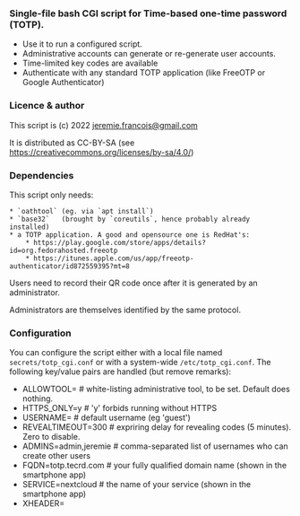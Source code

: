 ### Single-file bash CGI script for Time-based one-time password (TOTP). ###

  * Use it to run a configured script.
  * Administrative accounts can generate or re-generate user accounts.
  * Time-limited key codes are available
  * Authenticate with any standard TOTP application (like FreeOTP or Google Authenticator)

### Licence & author ###

This script is (c) 2022 jeremie.francois@gmail.com

It is distributed as CC-BY-SA (see https://creativecommons.org/licenses/by-sa/4.0/)

### Dependencies ###

This script only needs:

	* `oathtool` (eg. via `apt install`)
	* `base32`   (brought by `coreutils`, hence probably already installed)
	* a TOTP application. A good and opensource one is RedHat's:
		* https://play.google.com/store/apps/details?id=org.fedorahosted.freeotp
		* https://itunes.apple.com/us/app/freeotp-authenticator/id872559395?mt=8

Users need to record their QR code once after it is generated by an administrator.

Administrators are themselves identified by the same protocol.

### Configuration ###

You can configure the script either with a local file named `secrets/totp_cgi.conf` or with a 
system-wide `/etc/totp_cgi.conf`. The following key/value pairs are handled (but remove remarks):

  * ALLOWTOOL=             # white-listing administrative tool, to be set. Default does nothing.
  * HTTPS_ONLY=y           # 'y' forbids running without HTTPS
  * USERNAME=              # default username (eg 'guest')
  * REVEALTIMEOUT=300      # expriring delay for revealing codes (5 minutes). Zero to disable.
  * ADMINS=admin,jeremie   # comma-separated list of usernames who can create other users
  * FQDN=totp.tecrd.com    # your fully qualified domain name (shown in the smartphone app)
  * SERVICE=nextcloud      # the name of your service (shown in the smartphone app)
  * XHEADER=<style type="text/css">...  # CSS header for customizing the HTML pages

#### White listing #### 

Probably the most important key to set is `ALLOWTOOL` because it lets you specify the script
that will be called when an authentication is sucessful. The command that the scripts run is:

```
$ALLOWTOOL allow "$REMOTE_ADDR" "$USERNAME"
```

It will run from within the `secrets/` directory.
Please note that it is called arguably unsafely **without quoting** (to make life easier).

A small "IP white listing" utility is provided as an example:

  * `whitelisters/timed_login.sh` to manage a more powerful user and time-based login file

For NGINX you can use the following configuration:

```
ALLOWTOOL=./timed_login.sh allow "%USERNAME%" "%IP%" export nginx > nginx_allow.conf && sudo /usr/sbin/service nginx reload
```

With, e.g `/etc/sudoers.d/50-totp-whitelist`:

```
data ALL = (root) NOPASSWD: /usr/sbin/service nginx reload
```

#### Post-installation ####

Do not forget to delete or change
  * user `admin` after you use it to create new accounts.
  * the corresponding revealing key secrets/reveal/admin_reMOVe

To get the current TOTP code for this default user, you can use the `admin_reMOVe` revealing
key as described below or run `secrets/show_key.sh`.


### Administration ###

#### Regular admins ####

If your username is within the `ADMINS` configuration list you will be able to create user accounts.
To do so, click the default Admin link in the footer or use the special `.../index.cgi?admin` URL.
you will see a third field in the regsitration form where you can type a username after your own,
regular identification.

The script will generate a new TOTP-enabling QR code to be scanned by the respective user.
Any previous code for the user will be invalidated, so use it to revoke a former account (or delete
the respective file in `secrets/`).

**Important** : the generated user-specific QR code MUST be scanned by the TOTP smartphone application.
It will be shown only once, so you need the user to see it.
Try to avoid screen copies since the QR code shall be forgotten once recorded to avoid identity theft.
Better generate the account when the user is with you and ready to scan the code on your screen.

#### Revealing keys #### 

This feature implements regular, but time-limited password authentication.

It happens that you need to tell the code to someone else, and both of you must be pretty reactive since
it changes every 30 seconds. Or you need to provide a temporary access for someone that did not even
register (like a guest), or for someone who lost his phone, or did not install the TOTP application.

6-letter *keycodes* make it possible to see the current TOTP code for a given account,
and for longer than 30 seconds.

How ? Just `touch secrets/reveal/guest_SIXsix` to create password `SIXsix` for user `guest`.
It can be used *in place of the TOTP* code for the interface to reveal the actual TOTP code.
User `guest` will not even need to know or have the original subscription QR code.

By default, key codes expires 5 minutes after thety are created. You can tune the delay globally with
`REVEALTIMEOUT` above, or cheat by faking the creation date. Eg. `touch -t 202206011200 jeremie_JerEMy`
creates a key for user `jeremie` that actually expires 5 minutes after 12h00 on 1st of June, 2022.

Limitation: key codes MUST be exactly 6-letter long.


#### Localization ####

Localization is supported, and translations are defined at the end of the script itself.
The script knows the language based on the provided client navigator settings.

I am open to pull requests for more langages, and/but I want to keep it as one script !


### Web server configuration ###

Here are example of configurations. YMMV.

#### Apache2 (example) ####

If the CGI script is saved in `/usr/lib/cgi-bin/totp`, then
create `/etc/apache2/conf-available/serve-cgi-bin.conf`:


```
<IfModule mod_alias.c>
	<IfModule mod_cgi.c>
		Define ENABLE_USR_LIB_CGI_BIN
	</IfModule>

	<IfModule mod_cgid.c>
		Define ENABLE_USR_LIB_CGI_BIN
	</IfModule>

	<IfDefine ENABLE_USR_LIB_CGI_BIN>
		ScriptAlias /cgi-bin/ /usr/lib/cgi-bin/
		<Directory "/usr/lib/cgi-bin">
			AllowOverride None
			Options +ExecCGI -MultiViews +SymLinksIfOwnerMatch
			Require all granted
		</Directory>
	</IfDefine>
</IfModule>
```

Then `a2enconf serve-cgi-bin.conf`, restart apache and head to https://your.website.com/cgi-bin/totp


#### nginx and fcgiwrap ####

Install `nginx` and `fcgi`:

	* `apt-get install nginx fcgiwrap`
	* `cp /usr/share/doc/fcgiwrap/examples/nginx.conf /etc/nginx/fcgiwrap.conf`

If the script is located in `/home/toctoc`, then you
can add a block like this *within* the `/etc/nginx/sites-enabled` target:

```
	location /toctoc {
		gzip off;
		try_files $uri $uri/;
		fastcgi_index index.cgi;
		alias /home/;
		fastcgi_pass unix:/var/run/fcgiwrap.socket;
		location ~ /secrets {return 403;}
		include /etc/nginx/fastcgi_params;
		# Adjust non standard parameters
		fastcgi_param QUERY_STRING     $query_string;
		fastcgi_param REMOTE_USER      $remote_user;
	}
```

Then add these lines to protect domains or locations:


Then restart nginx and open http://your.website.com/totp_cgi/
